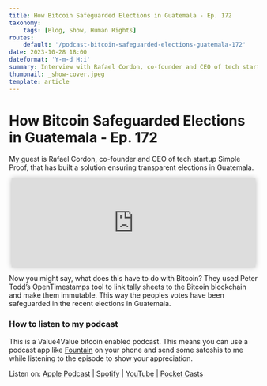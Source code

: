 ```yaml
---
title: How Bitcoin Safeguarded Elections in Guatemala - Ep. 172
taxonomy:
    tags: [Blog, Show, Human Rights]
routes:
    default: '/podcast-bitcoin-safeguarded-elections-guatemala-172'
date: 2023-10-28 18:00
dateformat: 'Y-m-d H:i'
summary: Interview with Rafael Cordon, co-founder and CEO of tech startup Simple Proof, that has built a solution ensuring transparent elections in Guatemala.
thumbnail: _show-cover.jpeg
template: article
---
```


# How Bitcoin Safeguarded Elections in Guatemala - Ep. 172

My guest is Rafael Cordon, co-founder and CEO of tech startup Simple Proof, that has built a solution ensuring transparent elections in Guatemala.

<iframe src="https://www.vodio.fr/frameplay.php?idref=25741&urlref=1" style="border: 0px none; box-shadow: rgba(0, 0, 0, 0.28) 0px 0px 10px; width: calc(100% - 10px); height: 180px; margin-left: 5px; padding: 0;" scrolling="no"></iframe>

Now you might say, what does this have to do with Bitcoin? They used Peter Todd’s OpenTimestamps tool to link tally sheets to the Bitcoin blockchain and make them immutable. This way the peoples votes have been safeguarded in the recent elections in Guatemala.

### How to listen to my podcast

This is a Value4Value bitcoin enabled podcast. This means you can use a podcast app like [Fountain](https://fountain.fm) on your phone and send some satoshis to me while listening to the episode to show your appreciation. 

Listen on: [Apple Podcast](https://podcasts.apple.com/at/podcast/the-anita-posch-show-a-bitcoin-only-podcast/id1432576313) | [Spotify](https://open.spotify.com/show/0EJu3cMWF0AMxeO8NMH71z) | [YouTube](https://www.youtube.com/playlist?list=PL2zepPkogWotoUrb4T2XjLHa3SGHT5IX-) | [Pocket Casts](https://pca.st/YYPf) 

